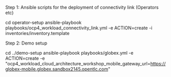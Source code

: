 
Step 1: Ansible scripts for the deployment of connectivity link (Operators etc)

cd operator-setup
ansible-playbook playbooks/ocp4_workload_connectivity_link.yml  -e ACTION=create -i inventories/inventory.template

Step 2: Demo setup

cd ../demo-setup
ansible-playbook playbooks/globex.yml -e ACTION=create -e "ocp4_workload_cloud_architecture_workshop_mobile_gateway_url=https://globex-mobile.globex.sandbox2145.opentlc.com"
